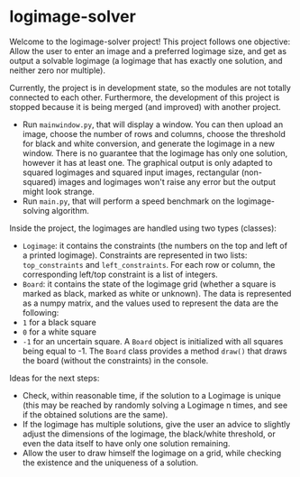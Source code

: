 # logimage-solver

Welcome to the logimage-solver project! This project follows one objective:
Allow the user to enter an image and a preferred logimage size, and get as output a solvable logimage (a logimage that has exactly one solution, and neither zero nor multiple).

Currently, the project is in development state, so the modules are not totally connected to each other.
Furthermore, the development of this project is stopped because it is being merged (and improved) with another project.

- Run `mainwindow.py`, that will display a window. You can then upload an image, choose the number of rows and columns, choose the threshold for black and white conversion, and generate the logimage in a new window. There is no guarantee that the logimage has only one solution, however it has at least one. The graphical output is only adapted to squared logimages and squared input images, rectangular (non-squared) images and logimages won't raise any error but the output might look strange.
- Run `main.py`, that will perform a speed benchmark on the logimage-solving algorithm.

Inside the project, the logimages are handled using two types (classes):
- `Logimage`: it contains the constraints (the numbers on the top and left of a printed logimage). Constraints are represented in two lists: `top_constraints` and `left_constraints`. For each row or column, the corresponding left/top constraint is a list of integers.
- `Board`: it contains the state of the logimage grid (whether a square is marked as black, marked as white or unknown). The data is represented as a numpy matrix, and the values used to represent the data are the following:
- `1` for a black square
- `0` for a white square
- `-1` for an uncertain square.
A `Board` object is initialized with all squares being equal to -1.
The `Board` class provides a method `draw()` that draws the board (without the constraints) in the console.

Ideas for the next steps:
- Check, within reasonable time, if the solution to a Logimage is unique (this may be reached by randomly solving a Logimage n times, and see if the obtained solutions are the same).
- If the logimage has multiple solutions, give the user an advice to slightly adjust the dimensions of the logimage, the black/white threshold, or even the data itself to have only one solution remaining.
- Allow the user to draw himself the logimage on a grid, while checking the existence and the uniqueness of a solution.

